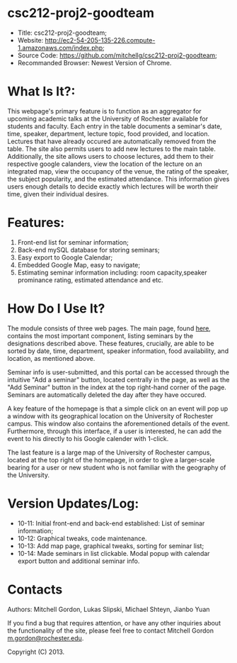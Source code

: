 csc212-proj2-goodteam
==================================
* Title: csc212-proj2-goodteam;
* Website: http://ec2-54-205-135-226.compute-1.amazonaws.com/index.php;
* Source Code: https://github.com/mitchellg/csc212-proj2-goodteam;
* Recommanded Browser: Newest Version of Chrome.

What Is It?:
==================================
This webpage's primary feature is to function as an aggregator for upcoming academic talks at the University of Rochester available for students and faculty. Each entry in the table documents a seminar's date, time, speaker, department, lecture topic, food provided, and location. Lectures that have already occured are automatically removed from the table. The site also permits users to add new lectures to the main table. Additionally, the site allows users to choose lectures, add them to their respective google calanders, view the location of the lecture on an integrated map, view the occupancy of the venue, the rating of the speaker, the subject popularity, and the estimated attendance. This information gives users enough details to decide exactly which lectures will be worth their time, given their individual desires. 

Features:
==================================
1. Front-end list for seminar information;
2. Back-end mySQL database for storing seminars;
3. Easy export to Google Calendar;
4. Embedded Google Map, easy to navigate;
5. Estimating seminar information including: room capacity,speaker prominance rating, estimated attendance and etc.

How Do I Use It?
==================================
The module consists of three web pages. The main page, found [here](http://ec2-54-205-135-226.compute-1.amazonaws.com/index.php),
contains the most important component, listing seminars by the designations described above. These features, crucially,
are able to be sorted by date, time, department, speaker information, food availability, and location, as mentioned above.

Seminar info is user-submitted, and this portal can be accessed through the intuitive "Add a seminar" button, located
centrally in the page, as well as the "Add Seminar" button in the index at the top right-hand corner of the page. Seminars are automatically deleted the day after they have occured.

A key feature of the homepage is that a simple click on an event will pop up a window with its geographical location
on the University of Rochester campus. This window also contains the aforementioned details of the event. Furthermore,
through this interface, if a user is interested, he can add the event to his directly to his Google calender with 1-click.

The last feature is a large map of the University of Rochester campus, located at the top right of the homepage, in order
to give a larger-scale bearing for a user or new student who is not familiar with the geography of the University.





Version Updates/Log:
==================================
* 10-11: Initial front-end and back-end established: List of seminar information;
* 10-12: Graphical tweaks, code maintenance.
* 10-13: Add map page, graphical tweaks, sorting for seminar list;
* 10-14: Made seminars in list clickable. Modal popup with calendar export button and additional seminar info.


Contacts
==================================
Authors:
Mitchell Gordon, Lukas Slipski, Michael Shteyn, Jianbo Yuan

If you find a bug that requires attention, or have any other inquiries about the functionality of the site, please
feel free to contact Mitchell Gordon <m.gordon@rochester.edu>.

Copyright (C) 2013.

 
